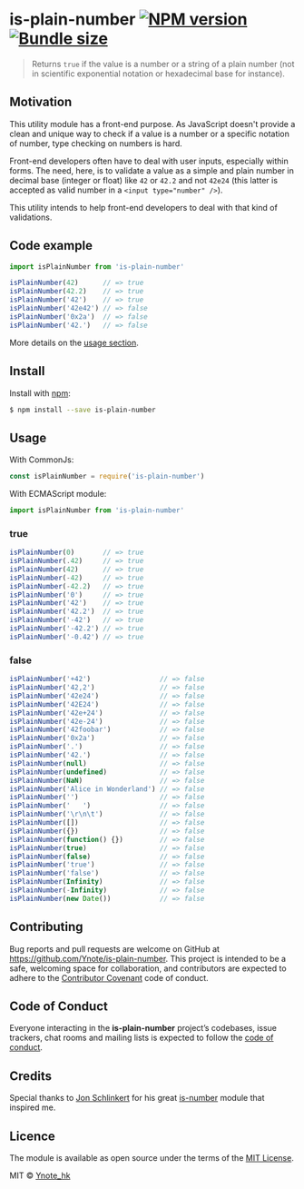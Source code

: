 # is-plain-number [![NPM version](https://img.shields.io/npm/v/is-plain-number.svg?style=flat)](https://www.npmjs.com/package/is-plain-number) [![Bundle size](https://img.shields.io/bundlephobia/min/is-plain-number.svg)](https://www.npmjs.com/package/is-plain-number)

> Returns `true` if the value is a number or a string of a plain number
(not in scientific exponential notation or hexadecimal base for instance).

## Motivation

This utility module has a front-end purpose. As JavaScript doesn't provide a
clean and unique way to check if a value is a number or a specific notation of
number, type checking on numbers is hard.

Front-end developers often have to deal with user inputs, especially within
forms. The need, here, is to validate a value as a simple and plain number in decimal base 
(integer or float) like `42` or `42.2` and not `42e24` (this latter is accepted as valid number
in a `<input type="number" />`).

This utility intends to help front-end developers to deal with that kind of
validations.

## Code example

```js
import isPlainNumber from 'is-plain-number'

isPlainNumber(42)      // => true
isPlainNumber(42.2)    // => true
isPlainNumber('42')    // => true
isPlainNumber('42e42') // => false
isPlainNumber('0x2a')  // => false
isPlainNumber('42.')   // => false
```

More details on the [usage section](#usage).

## Install

Install with [npm](https://www.npmjs.com/):
```sh
$ npm install --save is-plain-number
```

## Usage

With CommonJs:
```js
const isPlainNumber = require('is-plain-number')
```

With ECMAScript module:
```js
import isPlainNumber from 'is-plain-number'
```

### true
```js
isPlainNumber(0)       // => true
isPlainNumber(.42)     // => true
isPlainNumber(42)      // => true
isPlainNumber(-42)     // => true
isPlainNumber(-42.2)   // => true
isPlainNumber('0')     // => true
isPlainNumber('42')    // => true
isPlainNumber('42.2')  // => true
isPlainNumber('-42')   // => true
isPlainNumber('-42.2') // => true
isPlainNumber('-0.42') // => true
```

### false
```js
isPlainNumber('+42')                 // => false
isPlainNumber('42,2')                // => false
isPlainNumber('42e24')               // => false
isPlainNumber('42E24')               // => false
isPlainNumber('42e+24')              // => false
isPlainNumber('42e-24')              // => false
isPlainNumber('42foobar')            // => false
isPlainNumber('0x2a')                // => false
isPlainNumber('.')                   // => false
isPlainNumber('42.')                 // => false
isPlainNumber(null)                  // => false
isPlainNumber(undefined)             // => false
isPlainNumber(NaN)                   // => false
isPlainNumber('Alice in Wonderland') // => false
isPlainNumber('')                    // => false
isPlainNumber('   ')                 // => false
isPlainNumber('\r\n\t')              // => false
isPlainNumber([])                    // => false
isPlainNumber({})                    // => false
isPlainNumber(function() {})         // => false
isPlainNumber(true)                  // => false
isPlainNumber(false)                 // => false
isPlainNumber('true')                // => false
isPlainNumber('false')               // => false
isPlainNumber(Infinity)              // => false
isPlainNumber(-Infinity)             // => false
isPlainNumber(new Date())            // => false
```

## Contributing

Bug reports and pull requests are welcome on GitHub at
https://github.com/Ynote/is-plain-number. This project is intended to be a safe,
welcoming space for collaboration, and contributors are expected to adhere to
the [Contributor Covenant](http://contributor-covenant.org) code of conduct.

## Code of Conduct

Everyone interacting in the **is-plain-number** project’s codebases, issue
trackers, chat rooms and mailing lists is expected to follow the
[code of conduct](https://github.com/Ynote/is-plain-number/blob/master/CODE_OF_CONDUCT.md).

## Credits

Special thanks to [Jon Schlinkert](https://github.com/jonschlinkert/) for his
great [is-number](https://github.com/jonschlinkert/is-number) module that
inspired me.

## Licence

The module is available as open source under the terms of the [MIT
License](LICENSE.md).

MIT © [Ynote_hk](http://ynote.hk)
